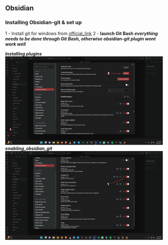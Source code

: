 ## Obsidian
### Installing Obsidian-git & set up

1 - Install git for windows from [official_link](https://gitforwindows.org/)
2 - **launch Git Bash** ***everything needs to be done through Git Bash, otherwise obsidian-git plugin wont work well***

***Installing plugins***
![obsidian](/images/screenshots/apps/obsidian/obsidian_installing_plugins.png)
***enabling_obsidian_git***
![obsidian](/images/screenshots/apps/obsidian/obsidian_installing_git.png)
